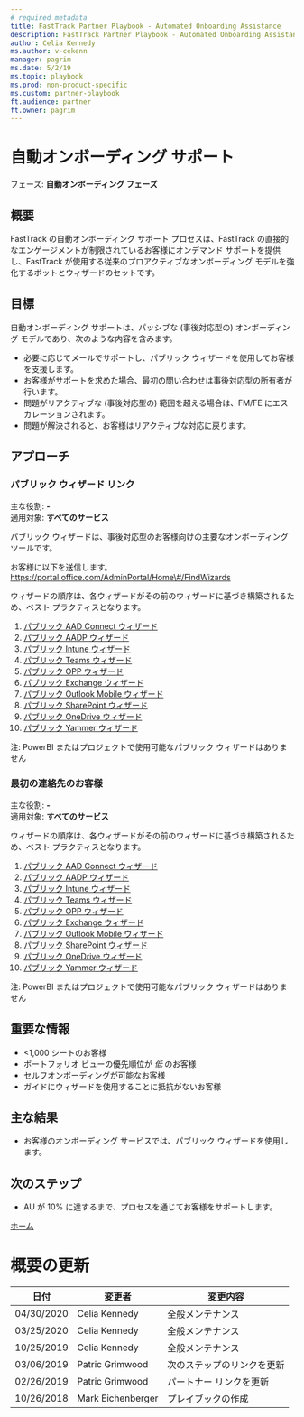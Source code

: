 ```yaml
---
# required metadata  
title: FastTrack Partner Playbook - Automated Onboarding Assistance
description: FastTrack Partner Playbook - Automated Onboarding Assistance
author: Celia Kennedy
ms.author: v-cekenn
manager: pagrim
ms.date: 5/2/19
ms.topic: playbook
ms.prod: non-product-specific
ms.custom: partner-playbook
ft.audience: partner  
ft.owner: pagrim
---
```


# 自動オンボーディング サポート

フェーズ: **自動オンボーディング フェーズ**

## 概要

FastTrack の自動オンボーディング サポート プロセスは、FastTrack の直接的なエンゲージメントが制限されているお客様にオンデマンド サポートを提供し、FastTrack が使用する従来のプロアクティブなオンボーディング モデルを強化するボットとウィザードのセットです。

## 目標

自動オンボーディング サポートは、パッシブな (事後対応型の) オンボーディング モデルであり、次のような内容を含みます。

  - 必要に応じてメールでサポートし、パブリック ウィザードを使用してお客様を支援します。
  - お客様がサポートを求めた場合、最初の問い合わせは事後対応型の所有者が行います。
  - 問題がリアクティブな (事後対応型の) 範囲を超える場合は、FM/FE にエスカレーションされます。
  - 問題が解決されると、お客様はリアクティブな対応に戻ります。

## アプローチ

### パブリック ウィザード リンク

主な役割: **-**  
適用対象: **すべてのサービス**

パブリック ウィザードは、事後対応型のお客様向けの主要なオンボーディング ツールです。

お客様に以下を送信します。
https://portal.office.com/AdminPortal/Home\#/FindWizards

ウィザードの順序は、各ウィザードがその前のウィザードに基づき構築されるため、ベスト プラクティスとなります。

1. [パブリック AAD Connect ウィザード](http://aka.ms/aadconnectpwsync)
2. [パブリック AADP ウィザード](https://aka.ms/azureadpdeploy)
3. [パブリック Intune ウィザード](https://aka.ms/intuneguidance)
4. [パブリック Teams ウィザード](http://aka.ms/teamsguidance)
5. [パブリック OPP ウィザード](http://aka.ms/o365proplusdeploy)
6. [パブリック Exchange ウィザード](https://aka.ms/office365setup)
7. [パブリック Outlook Mobile ウィザード](https://aka.ms/officeappguidance)
8. [パブリック SharePoint ウィザード](http://aka.ms/sharepointonlinedeploy)
9. [パブリック OneDrive ウィザード](https://aka.ms/od4bguidance)
10. [パブリック Yammer ウィザード](http://aka.ms/yammerdeploy)

注: PowerBI またはプロジェクトで使用可能なパブリック ウィザードはありません

### 最初の連絡先のお客様

主な役割: **-**  
適用対象: **すべてのサービス**

ウィザードの順序は、各ウィザードがその前のウィザードに基づき構築されるため、ベスト プラクティスとなります。

1. [パブリック AAD Connect ウィザード](http://aka.ms/aadconnectpwsync)
2. [パブリック AADP ウィザード](https://aka.ms/azureadpdeploy)
3. [パブリック Intune ウィザード](https://aka.ms/intuneguidance)
4. [パブリック Teams ウィザード](http://aka.ms/teamsguidance)
5. [パブリック OPP ウィザード](http://aka.ms/o365proplusdeploy)
6. [パブリック Exchange ウィザード](https://aka.ms/office365setup)
7. [パブリック Outlook Mobile ウィザード](https://aka.ms/officeappguidance)
8. [パブリック SharePoint ウィザード](http://aka.ms/sharepointonlinedeploy)
9. [パブリック OneDrive ウィザード](https://aka.ms/od4bguidance)
10. [パブリック Yammer ウィザード](http://aka.ms/yammerdeploy)

注: PowerBI またはプロジェクトで使用可能なパブリック ウィザードはありません

## 重要な情報

  - \<1,000 シートのお客様
  - ポートフォリオ ビューの優先順位が *低* のお客様
  - セルフオンボーディングが可能なお客様
  - ガイドにウィザードを使用することに抵抗がないお客様

## 主な結果

  - お客様のオンボーディング サービスでは、パブリック ウィザードを使用します。

## 次のステップ

  - AU が 10% に達するまで、プロセスを通じてお客様をサポートします。
  
[ホーム](http://partner-docs.microsoft.com)

# 概要の更新

| 日付| 変更者| 変更内容|
| ----------| -----------------| ----------------|
|04/30/2020| Celia Kennedy| 全般メンテナンス|
| 03/25/2020| Celia Kennedy| 全般メンテナンス|
| 10/25/2019| Celia Kennedy| 全般メンテナンス|
| 03/06/2019| Patric Grimwood| 次のステップのリンクを更新|
| 02/26/2019| Patric Grimwood| パートナー リンクを更新|
| 10/26/2018| Mark Eichenberger| プレイブックの作成|